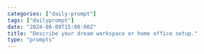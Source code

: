 ```yaml
---
categories: ["daily-prompt"]
tags: ["dailyprompt"]
date: "2024-08-09T15:00:00Z"
title: "Describe your dream workspace or home office setup."
type: "prompts"
---
```

